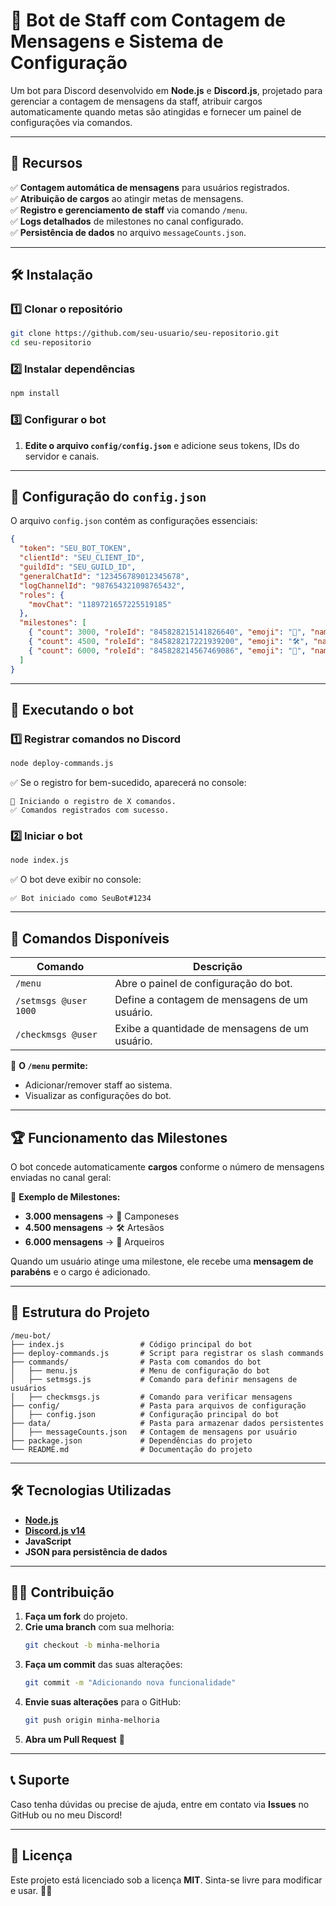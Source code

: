 # 🤖 Bot de Staff com Contagem de Mensagens e Sistema de Configuração

Um bot para Discord desenvolvido em **Node.js** e **Discord.js**, projetado para gerenciar a contagem de mensagens da staff, atribuir cargos automaticamente quando metas são atingidas e fornecer um painel de configurações via comandos.

---

## 📌 Recursos
✅ **Contagem automática de mensagens** para usuários registrados.  
✅ **Atribuição de cargos** ao atingir metas de mensagens.  
✅ **Registro e gerenciamento de staff** via comando `/menu`.  
✅ **Logs detalhados** de milestones no canal configurado.  
✅ **Persistência de dados** no arquivo `messageCounts.json`.  

---

## 🛠 Instalação

### 1️⃣ Clonar o repositório
```bash
git clone https://github.com/seu-usuario/seu-repositorio.git
cd seu-repositorio
```

### 2️⃣ Instalar dependências
```bash
npm install
```

### 3️⃣ Configurar o bot
1. **Edite o arquivo `config/config.json`** e adicione seus tokens, IDs do servidor e canais.

---

## 🔧 Configuração do `config.json`
O arquivo `config.json` contém as configurações essenciais:

```json
{
  "token": "SEU_BOT_TOKEN",
  "clientId": "SEU_CLIENT_ID",
  "guildId": "SEU_GUILD_ID",
  "generalChatId": "123456789012345678",
  "logChannelId": "987654321098765432",
  "roles": {
    "movChat": "1189721657225519185"
  },
  "milestones": [
    { "count": 3000, "roleId": "845828215141826640", "emoji": "🌾", "name": "Camponeses" },
    { "count": 4500, "roleId": "845828217221939200", "emoji": "🛠️", "name": "Artesãos" },
    { "count": 6000, "roleId": "845828214567469086", "emoji": "🏹", "name": "Arqueiros" }
  ]
}
```

---

## 🚀 Executando o bot

### 1️⃣ Registrar comandos no Discord
```bash
node deploy-commands.js
```
✅ Se o registro for bem-sucedido, aparecerá no console:
```plaintext
🔄 Iniciando o registro de X comandos.
✅ Comandos registrados com sucesso.
```

### 2️⃣ Iniciar o bot
```bash
node index.js
```
✅ O bot deve exibir no console:
```plaintext
✅ Bot iniciado como SeuBot#1234
```

---

## 📜 Comandos Disponíveis

| Comando          | Descrição                                      |
|-----------------|----------------------------------------------|
| `/menu`         | Abre o painel de configuração do bot.       |
| `/setmsgs @user 1000` | Define a contagem de mensagens de um usuário. |
| `/checkmsgs @user` | Exibe a quantidade de mensagens de um usuário. |

📌 **O `/menu` permite:**  
- Adicionar/remover staff ao sistema.  
- Visualizar as configurações do bot.  

---

## 🏆 Funcionamento das Milestones
O bot concede automaticamente **cargos** conforme o número de mensagens enviadas no canal geral:

📌 **Exemplo de Milestones:**
- **3.000 mensagens** → 🌾 Camponeses  
- **4.500 mensagens** → 🛠️ Artesãos  
- **6.000 mensagens** → 🏹 Arqueiros  

Quando um usuário atinge uma milestone, ele recebe uma **mensagem de parabéns** e o cargo é adicionado.

---

## 📝 Estrutura do Projeto

```
/meu-bot/
├── index.js                 # Código principal do bot
├── deploy-commands.js       # Script para registrar os slash commands
├── commands/                # Pasta com comandos do bot
│   ├── menu.js              # Menu de configuração do bot
│   ├── setmsgs.js           # Comando para definir mensagens de usuários
│   ├── checkmsgs.js         # Comando para verificar mensagens
├── config/                  # Pasta para arquivos de configuração
│   ├── config.json          # Configuração principal do bot
├── data/                    # Pasta para armazenar dados persistentes
│   ├── messageCounts.json   # Contagem de mensagens por usuário
├── package.json             # Dependências do projeto
└── README.md                # Documentação do projeto
```

---

## 🛠 Tecnologias Utilizadas
- **[Node.js](https://nodejs.org/)**
- **[Discord.js v14](https://discord.js.org/)**
- **JavaScript**
- **JSON para persistência de dados**

---

## 👨‍💻 Contribuição

1. **Faça um fork** do projeto.
2. **Crie uma branch** com sua melhoria:
   ```bash
   git checkout -b minha-melhoria
   ```
3. **Faça um commit** das suas alterações:
   ```bash
   git commit -m "Adicionando nova funcionalidade"
   ```
4. **Envie suas alterações** para o GitHub:
   ```bash
   git push origin minha-melhoria
   ```
5. **Abra um Pull Request** 🚀

---

## 📞 Suporte
Caso tenha dúvidas ou precise de ajuda, entre em contato via **Issues** no GitHub ou no meu Discord!

---

## 📜 Licença
Este projeto está licenciado sob a licença **MIT**. Sinta-se livre para modificar e usar. 🤖✨
